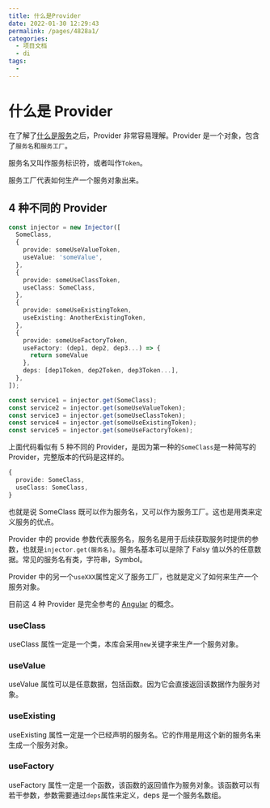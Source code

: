 ```yaml
---
title: 什么是Provider
date: 2022-01-30 12:29:43
permalink: /pages/4828a1/
categories:
  - 项目文档
  - di
tags:
  -
---
```


# 什么是 Provider

在了解了[什么是服务](/pages/8dfb90/)之后，Provider 非常容易理解。Provider 是一个对象，包含了`服务名`和`服务工厂`。

服务名又叫作服务标识符，或者叫作`Token`。

服务工厂代表如何生产一个服务对象出来。

## 4 种不同的 Provider

```ts
const injector = new Injector([
  SomeClass,
  {
    provide: someUseValueToken,
    useValue: 'someValue',
  },
  {
    provide: someUseClassToken,
    useClass: SomeClass,
  },
  {
    provide: someUseExistingToken,
    useExisting: AnotherExistingToken,
  },
  {
    provide: someUseFactoryToken,
    useFactory: (dep1, dep2, dep3...) => {
      return someValue
    },
    deps: [dep1Token, dep2Token, dep3Token...],
  },
]);

const service1 = injector.get(SomeClass);
const service2 = injector.get(someUseValueToken);
const service3 = injector.get(someUseClassToken);
const service4 = injector.get(someUseExistingToken);
const service5 = injector.get(someUseFactoryToken);
```

上面代码看似有 5 种不同的 Provider，是因为第一种的`SomeClass`是一种简写的 Provider，完整版本的代码是这样的。

```ts
{
  provide: SomeClass,
  useClass: SomeClass,
}
```

也就是说 SomeClass 既可以作为服务名，又可以作为服务工厂。这也是用类来定义服务的优点。

Provider 中的 provide 参数代表服务名，服务名是用于后续获取服务时提供的参数，也就是`injector.get(服务名)`。服务名基本可以是除了 Falsy 值以外的任意数据。常见的服务名有类，字符串，Symbol。

Provider 中的另一个`useXXX`属性定义了服务工厂，也就是定义了如何来生产一个服务对象。

目前这 4 种 Provider 是完全参考的 [Angular](https://angular.cn/guide/dependency-injection-providers) 的概念。

### useClass

useClass 属性一定是一个类，本库会采用`new`关键字来生产一个服务对象。

### useValue

useValue 属性可以是任意数据，包括函数。因为它会直接返回该数据作为服务对象。

### useExisting

useExisting 属性一定是一个已经声明的服务名。它的作用是用这个新的服务名来生成一个服务对象。

### useFactory

useFactory 属性一定是一个函数，该函数的返回值作为服务对象。该函数可以有若干参数，参数需要通过`deps`属性来定义，deps 是一个服务名数组。
